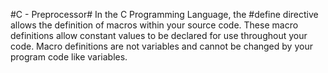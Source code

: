  #C - Preprocessor#
In the C Programming Language, the #define directive allows the definition of macros within your source code. These macro definitions allow constant values to be declared for use throughout your code. Macro definitions are not variables and cannot be changed by your program code like variables.
